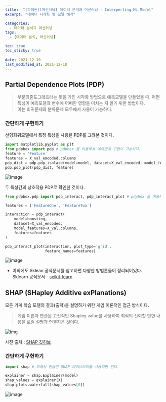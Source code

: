 ```yaml
---
title:  "[파이썬][머신러닝] 데이터 분석과 머신러닝 - Interperting ML Model"
excerpt: "데이터 시각화 및 모델 해석"

categories:
  - 데이터 분석과 머신러닝
tags:
  - [데이터 분석, 머신러닝]

toc: true
toc_sticky: true
 
date: 2021-12-10
last_modified_at: 2021-12-10
---
```


## Partial Dependence Plots (PDP)

> 부분의존도그래프라는 뜻을 가진 시각화 방법으로 예측모델을 만들었을 때, 어떤 특성이 예측모델의 변수에 어떠한 영향을 미치는 지 알기 위한 방법이다. <br> 이는 회귀문제와 분류문제 모두에서 사용이 가능하다.

### 간단하게 구현하기

선형회귀모델에서 특정 특성을 사용한 PDP를 그려본 것이다.

```python
import matplotlib.pyplot as plt
from pdpbox import pdp # pdpbox 를 이용해서 예측관계 구현이 가능하다.
feature = 'Feature'
features = X_val_encoded.columns
pdp_dist = pdp.pdp_isolate(model=model, dataset=X_val_encoded, model_features=features, feature=feature)
pdp.pdp_plot(pdp_dist, feature)
```

![image](https://user-images.githubusercontent.com/75519839/196685483-f97bf17a-e991-4ede-9246-d69ec48ea483.png)

두 특성간의 상호작용 PDP로 확인한 것이다.

```python
from pdpbox.pdp import pdp_interact, pdp_interact_plot # pdpbox 을 이용해서 두 특성간의 상호작용 확인하기

features = ['FeatureOne', 'FeatureTwo']

interaction = pdp_interact(
    model=boosting, 
    dataset=X_val_encoded,
    model_features=X_val.columns, 
    features=features
)

pdp_interact_plot(interaction, plot_type='grid', 
                  feature_names=features)
```

![image](https://user-images.githubusercontent.com/75519839/196686348-259d79a6-5ec0-4e2d-a8e6-50a97738e7e8.png)

- 이외에도 Sklean 공식문서를 참고하면 다양한 방법론들이 정리되어있다.<br>
Sklearn 공식문서 - [scikit-learn](https://scikit-learn.org/stable/modules/partial_dependence.html)

## SHAP (SHapley Additive exPlanations)

모든 기계 학습 모델의 결과(출력)을 설명하기 위한 게임 이론적인 접근 방식이다.<br>
> 게임 이론과 연관된 고전적인 Shapley value를 사용하여 최적의 신뢰할 만한 내용을 로컬 설명과 연결지은 것이다.

![img](https://raw.githubusercontent.com/slundberg/shap/master/docs/artwork/shap_header.svg)

사진 출처 : [SHAP 깃허브](https://github.com/slundberg/shap)


### 간단하게 구현하기

```python
import shap # 위에서 언급한 SHAP 라이브러리를 사용하면 된다.

explainer = shap.Explainer(model)
shap_values = explainer(X)
shap.plots.waterfall(shap_values[0])
```

![image](https://user-images.githubusercontent.com/75519839/196688543-cf3d9bec-f28d-4c8e-9c7e-82f39debfb81.png)